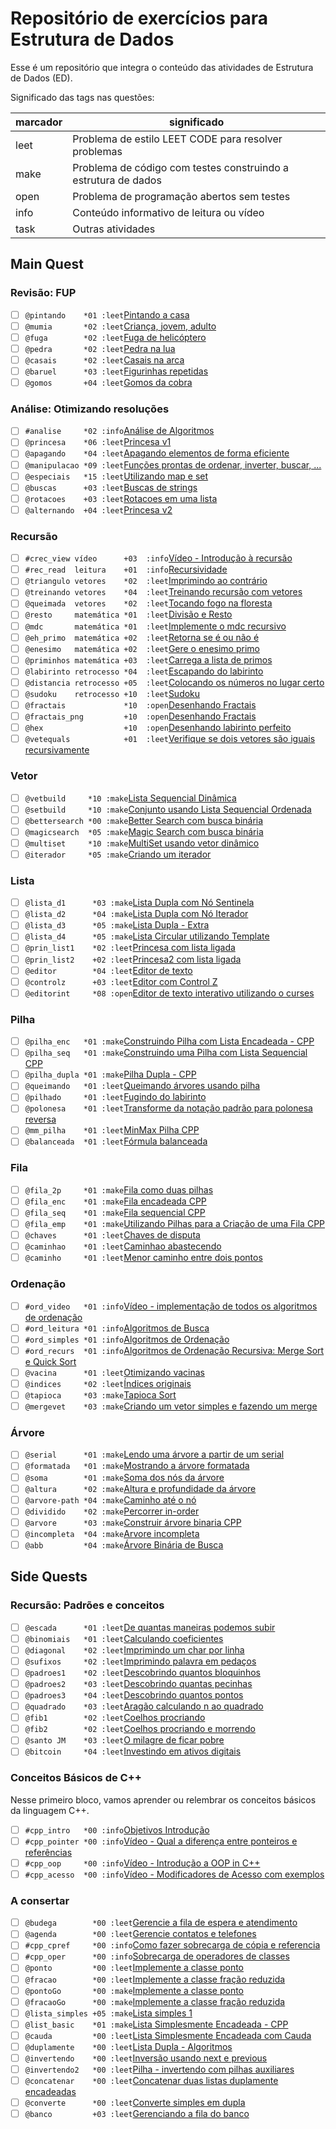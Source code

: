 # Repositório de exercícios para Estrutura de Dados

Esse é um repositório que integra o conteúdo das atividades de Estrutura de Dados (ED).

Significado das tags nas questões:

| marcador  | significado
| --------- | -----------
| leet      | Problema de estilo LEET CODE para resolver problemas
| make      | Problema de código com testes construindo a estrutura de dados
| open      | Problema de programação abertos sem testes
| info      | Conteúdo informativo de leitura ou vídeo
| task      | Outras atividades

## Main Quest

### Revisão: FUP

- [ ] `@pintando    *01 :leet`[Pintando a casa](https://github.com/qxcodefup/arcade/blob/master/base/pintando/Readme.md)
- [ ] `@mumia       *02 :leet`[Criança, jovem, adulto](https://github.com/qxcodefup/arcade/blob/master/base/mumia/Readme.md)
- [ ] `@fuga        *02 :leet`[Fuga de helicóptero](https://github.com/qxcodefup/arcade/blob/master/base/fuga/Readme.md)
- [ ] `@pedra       *02 :leet`[Pedra na lua](https://github.com/qxcodefup/arcade/blob/master/base/pedra/Readme.md)
- [ ] `@casais      *02 :leet`[Casais na arca](https://github.com/qxcodefup/arcade/blob/master/base/casais/Readme.md)
- [ ] `@baruel      *03 :leet`[Figurinhas repetidas](https://github.com/qxcodefup/arcade/blob/master/base/baruel/Readme.md)
- [ ] `@gomos       +04 :leet`[Gomos da cobra](https://github.com/qxcodefup/arcade/blob/master/base/gomos/Readme.md)

### Análise: Otimizando resoluções

- [ ] `#analise     *02 :info`[Análise de Algoritmos](https://github.com/qxcodeed/arcade/blob/master/wiki/analise/analise.md)
- [ ] `@princesa    *06 :leet`[Princesa v1](https://github.com/qxcodeed/arcade/blob/master/base/princesa/Readme.md)
- [ ] `@apagando    *04 :leet`[Apagando elementos de forma eficiente](https://github.com/qxcodeed/arcade/blob/master/base/apagando/Readme.md)
- [ ] `@manipulacao *09 :leet`[Funções prontas de ordenar, inverter, buscar, ...](https://github.com/qxcodepoo/arcade/blob/master/base/manipulacao/Readme.md)
- [ ] `@especiais   *15 :leet`[Utilizando map e set](https://github.com/qxcodepoo/arcade/blob/master/base/especiais/Readme.md)
- [ ] `@buscas      +03 :leet`[Buscas de strings](https://github.com/qxcodeed/arcade/blob/master/base/buscas/Readme.md)
- [ ] `@rotacoes    +03 :leet`[Rotacoes em uma lista](https://github.com/qxcodeed/arcade/blob/master/base/rotacoes/Readme.md)
- [ ] `@alternando  +04 :leet`[Princesa v2](https://github.com/qxcodeed/arcade/blob/master/base/alternando/Readme.md)

### Recursão

- [ ] `#crec_view vídeo      +03  :info`[Vídeo - Introdução à recursão](https://youtu.be/nEohgkZkm_c?si=XIDgq6jPKlAd9gbz)
- [ ] `#rec_read  leitura    +01  :info`[Recursividade](https://github.com/qxcodeed/arcade/blob/master/wiki/recursao/recursao.md)
- [ ] `@triangulo vetores    *02  :leet`[Imprimindo ao contrário](https://github.com/qxcodeed/arcade/blob/master/base/triangulo/Readme.md)
- [ ] `@treinando vetores    *04  :leet`[Treinando recursão com vetores](https://github.com/qxcodeed/arcade/blob/master/base/treinando/Readme.md)
- [ ] `@queimada  vetores    *02  :leet`[Tocando fogo na floresta](https://github.com/qxcodeed/arcade/blob/master/base/queimada/Readme.md)
- [ ] `@resto     matemática *01  :leet`[Divisão e Resto](https://github.com/qxcodeed/arcade/blob/master/base/resto/Readme.md)
- [ ] `@mdc       matemática *01  :leet`[Implemente o mdc recursivo](https://github.com/qxcodeed/arcade/blob/master/base/mdc/Readme.md)
- [ ] `@eh_primo  matemática +02  :leet`[Retorna se é ou não é](https://github.com/qxcodeed/arcade/blob/master/base/eh_primo/Readme.md)
- [ ] `@enesimo   matemática +02  :leet`[Gere o enesimo primo](https://github.com/qxcodeed/arcade/blob/master/base/enesimo/Readme.md)
- [ ] `@priminhos matemática +03  :leet`[Carrega a lista de primos](https://github.com/qxcodeed/arcade/blob/master/base/priminhos/Readme.md)
- [ ] `@labirinto retrocesso *04  :leet`[Escapando do labirinto](https://github.com/qxcodeed/arcade/blob/master/base/labirinto/Readme.md)
- [ ] `@distancia retrocesso +05  :leet`[Colocando os números no lugar certo](https://github.com/qxcodeed/arcade/blob/master/base/distancia/Readme.md)
- [ ] `@sudoku    retrocesso +10  :leet`[Sudoku](https://github.com/qxcodeed/arcade/blob/master/base/sudoku/Readme.md)
- [ ] `@fractais             *10  :open`[Desenhando Fractais](https://github.com/qxcodeed/arcade/blob/master/base/fractais/Readme.md)
- [ ] `@fractais_png         +10  :open`[Desenhando Fractais](https://github.com/qxcodeed/arcade/blob/master/base/fractais_png/Readme.md)
- [ ] `@hex                  +10  :open`[Desenhando labirinto perfeito](https://github.com/qxcodeed/arcade/blob/master/base/hex/Readme.md)
- [ ] `@vetequals            +01  :leet`[Verifique se dois vetores são iguais recursivamente](https://github.com/qxcodeed/arcade/blob/master/base/vetequals/Readme.md)

### Vetor

- [ ] `@vetbuild     *10 :make`[Lista Sequencial Dinâmica](https://github.com/qxcodeed/arcade/blob/master/base/vetbuild/Readme.md)
- [ ] `@setbuild     *10 :make`[Conjunto usando Lista Sequencial Ordenada](https://github.com/qxcodeed/arcade/blob/master/base/setbuild/Readme.md)
- [ ] `@bettersearch *00 :make`[Better Search com busca binária](https://github.com/qxcodeed/arcade/blob/master/base/bettersearch/Readme.md)
- [ ] `@magicsearch  *05 :make`[Magic Search com busca binária](https://github.com/qxcodeed/arcade/blob/master/base/magicsearch/Readme.md)
- [ ] `@multiset     *10 :make`[MultiSet usando vetor dinâmico](https://github.com/qxcodeed/arcade/blob/master/base/multiset/Readme.md)
- [ ] `@iterador     *05 :make`[Criando um iterador](https://github.com/qxcodeed/arcade/blob/master/base/iterador/Readme.md)

### Lista

- [ ] `@lista_d1      *03 :make`[Lista Dupla com Nó Sentinela](https://github.com/qxcodeed/arcade/blob/master/base/lista_d1/Readme.md)
- [ ] `@lista_d2      *04 :make`[Lista Dupla com Nó Iterador](https://github.com/qxcodeed/arcade/blob/master/base/lista_d2/Readme.md)
- [ ] `@lista_d3      *05 :make`[Lista Dupla - Extra](https://github.com/qxcodeed/arcade/blob/master/base/lista_d3/Readme.md)
- [ ] `@lista_d4      *05 :make`[Lista Circular utilizando Template](https://github.com/qxcodeed/arcade/blob/master/base/lista_d4/Readme.md)
- [ ] `@prin_list1    *02 :leet`[Princesa com lista ligada](https://github.com/qxcodeed/arcade/blob/master/base/prin_list1/Readme.md)
- [ ] `@prin_list2    +02 :leet`[Princesa2 com lista ligada](https://github.com/qxcodeed/arcade/blob/master/base/prin_list2/Readme.md)
- [ ] `@editor        *04 :leet`[Editor de texto](https://github.com/qxcodeed/arcade/blob/master/base/editor/Readme.md)
- [ ] `@controlz      +03 :leet`[Editor com Control Z](https://github.com/qxcodeed/arcade/blob/master/base/controlz/Readme.md)
- [ ] `@editorint     *08 :open`[Editor de texto interativo utilizando o curses](https://github.com/qxcodeed/arcade/blob/master/base/editorint/Readme.md)

### Pilha

- [ ] `@pilha_enc   *01 :make`[Construindo Pilha com Lista Encadeada - CPP](https://github.com/qxcodeed/arcade/blob/master/base/pilha_enc/Readme.md)
- [ ] `@pilha_seq   *01 :make`[Construindo uma Pilha com Lista Sequencial CPP](https://github.com/qxcodeed/arcade/blob/master/base/pilha_seq/Readme.md)
- [ ] `@pilha_dupla *01 :make`[Pilha Dupla - CPP](https://github.com/qxcodeed/arcade/blob/master/base/pilha_dupla/Readme.md)
- [ ] `@queimando   *01 :leet`[Queimando árvores usando pilha](https://github.com/qxcodeed/arcade/blob/master/base/queimando/Readme.md)
- [ ] `@pilhado     *01 :leet`[Fugindo do labirinto](https://github.com/qxcodeed/arcade/blob/master/base/pilhado/Readme.md)
- [ ] `@polonesa    *01 :leet`[Transforme da notação padrão para polonesa reversa](https://github.com/qxcodeed/arcade/blob/master/base/polonesa/Readme.md)
- [ ] `@mm_pilha    *01 :leet`[MinMax Pilha CPP](https://github.com/qxcodeed/arcade/blob/master/base/mm_pilha/Readme.md)
- [ ] `@balanceada  *01 :leet`[Fórmula balanceada](https://github.com/qxcodeed/arcade/blob/master/base/balanceada/Readme.md)

### Fila

- [ ] `@fila_2p     *01 :make`[Fila como duas pilhas](https://github.com/qxcodeed/arcade/blob/master/base/fila_2p/Readme.md)
- [ ] `@fila_enc    *01 :make`[Fila encadeada CPP](https://github.com/qxcodeed/arcade/blob/master/base/fila_enc/Readme.md)
- [ ] `@fila_seq    *01 :make`[Fila sequencial CPP](https://github.com/qxcodeed/arcade/blob/master/base/fila_seq/Readme.md)
- [ ] `@fila_emp    *01 :make`[Utilizando Pilhas para a Criação de uma Fila CPP](https://github.com/qxcodeed/arcade/blob/master/base/fila_emp/Readme.md)
- [ ] `@chaves      *01 :leet`[Chaves de disputa](https://github.com/qxcodeed/arcade/blob/master/base/chaves/Readme.md)
- [ ] `@caminhao    *01 :leet`[Caminhao abastecendo](https://github.com/qxcodeed/arcade/blob/master/base/caminhao/Readme.md)
- [ ] `@caminho     *01 :leet`[Menor caminho entre dois pontos](https://github.com/qxcodeed/arcade/blob/master/base/caminho/Readme.md)

### Ordenação

- [ ] `#ord_video   *01 :info`[Vídeo - implementação de todos os algoritmos de ordenação](https://youtu.be/k6nODikH_D8?si=tpbDRg139HvdzSIS)
- [ ] `#ord_leitura *01 :info`[Algoritmos de Busca](https://github.com/qxcodeed/arcade/blob/master/wiki/busca_ordenacao/busca.md)
- [ ] `#ord_simples *01 :info`[Algoritmos de Ordenação](https://github.com/qxcodeed/arcade/blob/master/wiki/busca_ordenacao/ordenacao.md)
- [ ] `#ord_recurs  *01 :info`[Algoritmos de Ordenação Recursiva: Merge Sort e Quick Sort](https://github.com/qxcodeed/arcade/blob/master/wiki/ordenacao_recursiva/ordenacao_rec.md)
- [ ] `@vacina      *01 :leet`[Otimizando vacinas](https://github.com/qxcodeed/arcade/blob/master/base/vacina/Readme.md)
- [ ] `@indices     *02 :leet`[Índices originais](https://github.com/qxcodeed/arcade/blob/master/base/indices/Readme.md)
- [ ] `@tapioca     *03 :make`[Tapioca Sort](https://github.com/qxcodeed/arcade/blob/master/base/tapioca/Readme.md)
- [ ] `@mergevet    *03 :make`[Criando um vetor simples e fazendo um merge](https://github.com/qxcodeed/arcade/blob/master/base/mergevet/Readme.md)

### Árvore

- [ ] `@serial      *01 :make`[Lendo uma árvore a partir de um serial](https://github.com/qxcodeed/arcade/blob/master/base/serial/Readme.md)
- [ ] `@formatada   *01 :make`[Mostrando a árvore formatada](https://github.com/qxcodeed/arcade/blob/master/base/formatada/Readme.md)
- [ ] `@soma        *01 :make`[Soma dos nós da árvore](https://github.com/qxcodeed/arcade/blob/master/base/soma/Readme.md)
- [ ] `@altura      *02 :make`[Altura e profundidade da árvore](https://github.com/qxcodeed/arcade/blob/master/base/altura/Readme.md)
- [ ] `@arvore-path *04 :make`[Caminho até o nó](https://github.com/qxcodeed/arcade/blob/master/base/arvore-path/Readme.md)
- [ ] `@dividido    *02 :make`[Percorrer in-order](https://github.com/qxcodeed/arcade/blob/master/base/dividido/Readme.md)
- [ ] `@arvore      *03 :make`[Construir árvore binaria CPP](https://github.com/qxcodeed/arcade/blob/master/base/arvore/Readme.md)
- [ ] `@incompleta  *04 :make`[Arvore incompleta](https://github.com/qxcodeed/arcade/blob/master/base/incompleta/Readme.md)
- [ ] `@abb         *04 :make`[Árvore Binária de Busca](https://github.com/qxcodeed/arcade/blob/master/base/abb/Readme.md)

## Side Quests

### Recursão: Padrões e conceitos

- [ ] `@escada      *01 :leet`[De quantas maneiras podemos subir](https://github.com/qxcodeed/arcade/blob/master/base/escada/Readme.md)
- [ ] `@binomiais   *01 :leet`[Calculando coeficientes](https://github.com/qxcodeed/arcade/blob/master/base/binomiais/Readme.md)
- [ ] `@diagonal    *02 :leet`[Imprimindo um char por linha](https://github.com/qxcodeed/arcade/blob/master/base/diagonal/Readme.md)
- [ ] `@sufixos     *02 :leet`[Imprimindo palavra em pedaços](https://github.com/qxcodeed/arcade/blob/master/base/sufixos/Readme.md)
- [ ] `@padroes1    *02 :leet`[Descobrindo quantos bloquinhos](https://github.com/qxcodeed/arcade/blob/master/base/padroes1/Readme.md)
- [ ] `@padroes2    *03 :leet`[Descobrindo quantas pecinhas](https://github.com/qxcodeed/arcade/blob/master/base/padroes2/Readme.md)
- [ ] `@padroes3    *04 :leet`[Descobrindo quantos pontos](https://github.com/qxcodeed/arcade/blob/master/base/padroes3/Readme.md)
- [ ] `@quadrado    *03 :leet`[Aragão calculando n ao quadrado](https://github.com/qxcodeed/arcade/blob/master/base/quadrado/Readme.md)
- [ ] `@fib1        *02 :leet`[Coelhos procriando](https://github.com/qxcodeed/arcade/blob/master/base/fib1/Readme.md)
- [ ] `@fib2        *02 :leet`[Coelhos procriando e morrendo](https://github.com/qxcodeed/arcade/blob/master/base/fib2/Readme.md)
- [ ] `@santo JM    *03 :leet`[O milagre de ficar pobre](https://github.com/qxcodeed/arcade/blob/master/base/santo/Readme.md)
- [ ] `@bitcoin     *04 :leet`[Investindo em ativos digitais](https://github.com/qxcodeed/arcade/blob/master/base/bitcoin/Readme.md)

### Conceitos Básicos de C++ <!-- l:cpp -->

Nesse primeiro bloco, vamos aprender ou relembrar os conceitos básicos da linguagem C++.

- [ ] `#cpp_intro   *00 :info`[Objetivos Introdução](https://github.com/qxcodeed/arcade/blob/master/wiki/video_intro.md)
- [ ] `#cpp_pointer *00 :info`[Vídeo - Qual a diferença entre ponteiros e referências](https://youtu.be/uz_sTcNdguY?si=YznFcnV6sisot_Sc)
- [ ] `#cpp_oop     *00 :info`[Vídeo - Introdução a OOP in C++](https://youtu.be/w7F587dNwqA?si=2UMhfS9_DcAh-gjF)
- [ ] `#cpp_acesso  *00 :info`[Vídeo - Modificadores de Acesso com exemplos](https://youtu.be/n1RfuPbzG-M?si=kwaSjo9Ng1g4waOK)

### A consertar<!-- l:cpp -->

- [ ] `@budega        *00 :leet`[Gerencie a fila de espera e atendimento](https://github.com/qxcodepoo/arcade/blob/master/base/budega/Readme.md)
- [ ] `@agenda        *00 :leet`[Gerencie contatos e telefones](https://github.com/qxcodepoo/arcade/blob/master/base/agenda/Readme.md)
- [ ] `#cpp_cpref     *00 :info`[Como fazer sobrecarga de cópia e referencia](https://github.com/qxcodeed/arcade/blob/master/wiki/tad/sobrecarga.md)
- [ ] `#cpp_oper      *00 :info`[Sobrecarga de operadores de classes](https://github.com/qxcodeed/arcade/blob/master/wiki/tad/sobrecarga_operadores.md)
- [ ] `@ponto         *00 :leet`[Implemente a classe ponto](https://github.com/qxcodeed/arcade/blob/master/base/ponto/Readme.md)
- [ ] `@fracao        *00 :leet`[Implemente a classe fração reduzida](https://github.com/qxcodeed/arcade/blob/master/base/fracao/Readme.md)
- [ ] `@pontoGo       *00 :make`[Implemente a classe ponto](https://github.com/qxcodeed/arcade/blob/master/base/pontoGo/Readme.md)
- [ ] `@fracaoGo      *00 :make`[Implemente a classe fração reduzida](https://github.com/qxcodeed/arcade/blob/master/base/fracaoGo/Readme.md)
- [ ] `@lista_simples +05 :make`[Lista simples 1](https://github.com/qxcodeed/arcade/blob/master/base/lista_simples/Readme.md)
- [ ] `@list_basic    *01 :make`[Lista Simplesmente Encadeada - CPP](https://github.com/qxcodeed/arcade/blob/master/base/list_basic/Readme.md)
- [ ] `@cauda         *00 :leet`[Lista Simplesmente Encadeada com Cauda](https://github.com/qxcodeed/arcade/blob/master/base/cauda/Readme.md)
- [ ] `@duplamente    *00 :leet`[Lista Dupla - Algoritmos](https://github.com/qxcodeed/arcade/blob/master/base/duplamente/Readme.md)
- [ ] `@invertendo    *00 :leet`[Inversão usando next e previous](https://github.com/qxcodeed/arcade/blob/master/base/invertendo/Readme.md)
- [ ] `@invertendo2   *00 :leet`[Pilha - invertendo com pilhas auxiliares](https://github.com/qxcodeed/arcade/blob/master/base/invertendo2/Readme.md)
- [ ] `@concatenar    *00 :leet`[Concatenar duas listas duplamente encadeadas](https://github.com/qxcodeed/arcade/blob/master/base/concatenar/Readme.md)
- [ ] `@converte      *00 :leet`[Converte simples em dupla](https://github.com/qxcodeed/arcade/blob/master/base/converte/Readme.md)
- [ ] `@banco         +03 :leet`[Gerenciando a fila do banco](https://github.com/qxcodeed/arcade/blob/master/base/banco/Readme.md)
